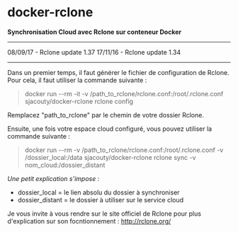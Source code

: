 # docker-rclone
**Synchronisation Cloud avec Rclone sur conteneur Docker**
___

08/09/17 - Rclone update 1.37
17/11/16 - Rclone update 1.34
___

Dans un premier temps, il faut générer le fichier de configuration de Rclone. Pour cela, il faut utiliser la commande suivante :
>docker run --rm -it -v /path_to_rclone/rclone.conf:/root/.rclone.conf sjacouty/docker-rclone rclone config

Remplacez "path_to_rclone" par le chemin de votre dossier Rclone.

Ensuite, une fois votre espace cloud configuré, vous pouvez utiliser la commande suivante :
>docker run --rm -v /path_to_rclone/rclone.conf:/root/.rclone.conf -v /dossier_local:/data sjacouty/docker-rclone rclone sync -v nom_cloud:/dossier_distant

_Une petit explication s'impose :_
- dossier_local = le lien absolu du dossier à synchroniser
- dossier_distant = le dossier à utiliser sur le service cloud

Je vous invite à vous rendre sur le site officiel de Rclone pour plus d'explication sur son focntionnement :
http://rclone.org/
